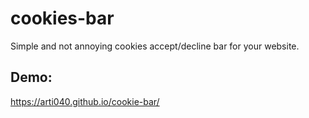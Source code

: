 cookies-bar
===========

Simple and not annoying cookies accept/decline bar for your website.

Demo:
-----
https://arti040.github.io/cookie-bar/
